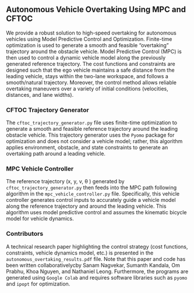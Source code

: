 ## Autonomous Vehicle Overtaking Using MPC and CFTOC
We provide a robust solution to high-speed overtaking for autonomous vehicles using Model Predictive Control and Optimization. Finite-time optimization is used to generate a smooth and feasible “overtaking” trajectory around the obstacle vehicle. Model Predictive Control (MPC) is then used to control a dynamic vehicle model along the previously generated reference trajectory. The cost functions and constraints are designed such that the ego vehicle maintains a safe distance from the leading vehicle, stays within the two-lane workspace, and follows a smooth/natural trajectory. Moreover, the control method allows reliable overtaking maneuvers over a variety of initial conditions (velocities, distances, and lane widths).


### CFTOC Trajectory Generator

The `cftoc_trajectory_generator.py` file uses finite-time optimization to generate a smooth and feasible reference trajectory around the leading obstacle vehicle. This trajectory generator uses the `Pyomo` package for optimization and does not consider a vehicle model; rather, this algorithm applies environment, obstacle, and state constraints to generate an overtaking path around a leading vehicle.  

### MPC Vehicle Controller

 The reference trajectory (x, y, v, θ ) generated by `cftoc_trajectory_generator.py` then feeds into the MPC path following algorithm in the `mpc_vehicle_controller.py` file. Specifically, this vehicle controller generates control inputs to accurately guide a vehicle model along the reference trajectory and around the leading vehicle. This algorithm uses model predictive control and assumes the kinematic bicycle model for vehicle dynamics.

### Contributors

A technical research paper highlighting the control strategy (cost functions, constraints, vehicle dynamics model, etc.) is presented in the `autonomous_overtaking_results.pdf` file. Note that this paper and code has been written collaborativelycby Sanam Nagvekar, Sumanth Kandala, Om Prabhu, Khoa Nguyen, and Nathaniel Leong. Furthermore, the programs are generated using `Google Colab` and requires software libraries such as `pyomo` and `ipopt` for optimization.  
